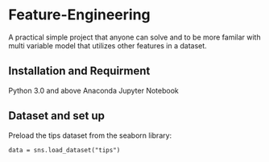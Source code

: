 # Feature-Engineering
A practical simple project that anyone can solve and to be more familar with multi variable model that utilizes other features in a dataset.
## Installation and Requirment
Python 3.0 and above 
Anaconda Jupyter Notebook
## Dataset and set up 
Preload the tips dataset from the seaborn library:
```
data = sns.load_dataset("tips")
```

